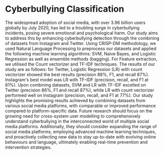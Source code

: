 # Cyberbullying Classification

The widespread adoption of social media, with over 3.96 billion users globally by July 2020, has led to a troubling surge in cyberbullying incidents, posing severe emotional and psychological harm. Our study aims to address this by enhancing cyberbullying detection through the combining of datasets from Instagram and Twitter. Using CRISP-DM methodology, we used Natural Language Processing to preprocess our datasets and applied the following machine learning algorithms: SVM, Naive Bayes, and Logistic Regression as well as ensemble methods (bagging). For Feature extraction, we utilised the Count vectorizer and TF-IDF techniques. The results of our study are as follows: for Twitter, Logistic Regression (LR) with count vectorizer showed the best results (precision 88%, F1, and recall 87%). Instagram's best model was LR with TF-IDF (precision, recall, and F1 at 81%). Upon combining datasets, SVM and LR with TF-IDF excelled on Twitter (precision 86%, F1 and recall 87%), while LR with count vectorizer performed well on Instagram (precision, recall, and F1 at 77%). Our study highlights the promising results achieved by combining datasets from various social media platforms, with comparable or improved performance compared to platform-specific data. Future research should focus on the growing need for cross-system user modelling to comprehensively understand cyberbullying in the interconnected world of multiple social media platforms. Additionally, they should consider expanding the range of social media platforms, employing advanced machine learning techniques, and proactively collecting new data to stay up-to-date with evolving online behaviours and language, ultimately enabling real-time prevention and intervention strategies.
